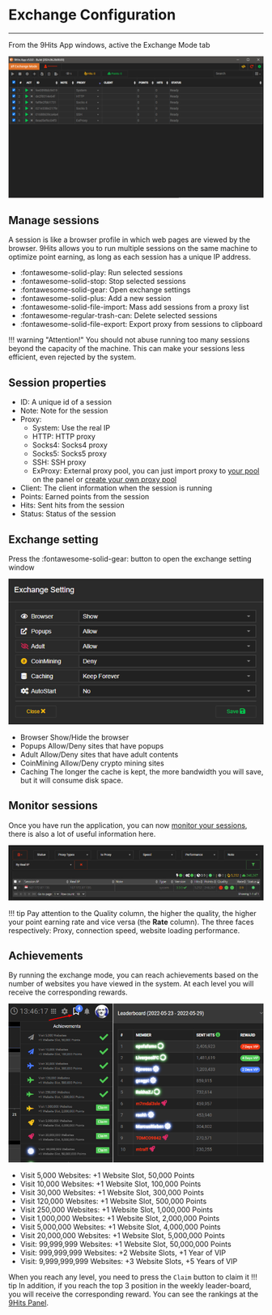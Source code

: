 # Exchange Configuration
---------

From the 9Hits App windows, active the Exchange Mode tab

![Exchange Mode](../imgs/9hits-app.png)

## Manage sessions
A session is like a browser profile in which web pages are viewed by the browser. 9Hits allows you to run multiple sessions on the same machine to optimize point earning, as long as each session has a unique IP address.

* :fontawesome-solid-play: Run selected sessions
* :fontawesome-solid-stop: Stop selected sessions
* :fontawesome-solid-gear: Open exchange settings
* :fontawesome-solid-plus: Add a new session
* :fontawesome-solid-file-import: Mass add sessions from a proxy list
* :fontawesome-regular-trash-can: Delete selected sessions
* :fontawesome-solid-file-export: Export proxy from sessions to clipboard

!!! warning "Attention!"
    You should not abuse running too many sessions beyond the capacity of the machine. This can make your sessions less efficient, even rejected by the system.

## Session properties
* ID: A unique id of a session
* Note: Note for the session
* Proxy: 
    * System: Use the real IP
    * HTTP: HTTP proxy
    * Socks4: Socks4 proxy
    * Socks5: Socks5 proxy
    * SSH: SSH proxy
    * ExProxy: External proxy pool, you can just import proxy to [your pool](proxy-pool.md) on the panel or [create your own proxy pool](https://github.com/9hitste/ExProxy-9Hits-Viewer)
* Client: The client information when the session is running
* Points: Earned points from the session
* Hits: Sent hits from the session
* Status: Status of the session

## Exchange setting
Press the :fontawesome-solid-gear: button to open the exchange setting window

![Exchange Setting](../imgs/ex-setting.png)

* Browser Show/Hide the browser
* Popups Allow/Deny sites that have popups
* Adult Allow/Deny sites that have adult contents
* CoinMining Allow/Deny crypto mining sites
* Caching The longer the cache is kept, the more bandwidth you will save, but it will consume disk space.

## Monitor sessions
Once you have run the application, you can now [monitor your sessions](https://panel.9hits.com/viewer/sessions), there is also a lot of useful information here.

![Monitor sessions](../imgs/ex-session-page.png)

!!! tip
    Pay attention to the Quality column, the higher the quality, the higher your point earning rate and vice versa (the **Rate** column). The three faces respectively: Proxy, connection speed, website loading performance.

## Achievements
By running the exchange mode, you can reach achievements based on the number of websites you have viewed in the system. At each level you will receive the corresponding rewards.

![Achievements](../imgs/ex-achievements.png)

* Visit 5,000 Websites: +1 Website Slot, 50,000 Points
* Visit 10,000 Websites: +1 Website Slot, 100,000 Points
* Visit 30,000 Websites: +1 Website Slot, 300,000 Points
* Visit 120,000 Websites: +1 Website Slot, 500,000 Points
* Visit 250,000 Websites: +1 Website Slot, 1,000,000 Points
* Visit 1,000,000 Websites: +1 Website Slot, 2,000,000 Points
* Visit 5,000,000 Websites: +1 Website Slot, 4,000,000 Points
* Visit 20,000,000 Websites: +1 Website Slot, 5,000,000 Points
* Visit: 99,999,999 Websites: +1 Website Slot, 50,000,000 Points
* Visit: 999,999,999 Websites: +2 Website Slots, +1 Year of VIP
* Visit: 9,999,999,999 Websites: +3 Website Slots, +5 Years of VIP

When you reach any level, you need to press the `Claim` button to claim it
!!! tip
    In addition, if you reach the top 3 position in the weekly leader-board, you will receive the corresponding reward. You can see the rankings at the [9Hits Panel](https://panel.9hits.com/).

